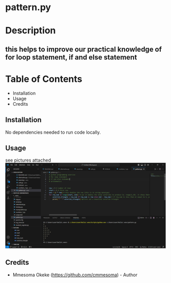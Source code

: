 # pattern.py

# Description
## this helps to improve our practical knowledge of for loop statement, if and else statement
# Table of Contents

- Installation
- Usage
- Credits

## Installation

No dependencies needed to run code locally.

## Usage
see pictures attached
![pattern](https://github.com/cmmesoma/codingTasks/blob/f9474ce4bcd6683c4937a07fce02458ea67739e2/pattern_1.PNG)


## Credits

- Mmesoma Okeke (https://github.com/cmmesoma) - Author
